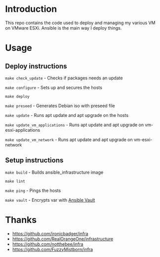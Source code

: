 # Introduction

This repo contains the code used to deploy and managing my various VM on VMware ESXi. Ansible is the main way I deploy things.

# Usage

## Deploy instructions

`make check_update` - Checks if packages needs an update

`make configure` - Sets up and secures the hosts

`make deploy`

`make preseed` - Generates Debian iso with preseed file

`make update` - Runs apt update and apt upgrade on the hosts

`make update_vm_applications` - Runs apt update and apt upgrade on vm-esxi-applications

`make update_vm_network` - Runs apt update and apt upgrade on vm-esxi-network

## Setup instructions

`make build` - Builds ansible_infrastructure image

`make lint`

`make ping` - Pings the hosts

`make vault` - Encrypts var with [Ansible Vault](https://docs.ansible.com/ansible/latest/user_guide/vault.html)

# Thanks

- https://github.com/ironicbadger/infra
- https://github.com/RealOrangeOne/infrastructure
- https://github.com/notthebee/infra
- https://github.com/FuzzyMistborn/infra
